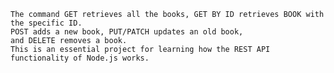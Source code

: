     The command GET retrieves all the books, GET BY ID retrieves BOOK with the specific ID. 
    POST adds a new book, PUT/PATCH updates an old book, 
    and DELETE removes a book. 
    This is an essential project for learning how the REST API functionality of Node.js works. 
    
